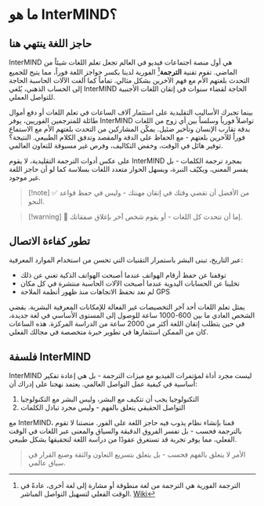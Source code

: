 # ما هو InterMIND؟

## حاجز اللغة ينتهي هنا

InterMIND هي أول منصة اجتماعات فيديو في العالم تجعل تعلم اللغات شيئاً من الماضي. تقوم تقنية **الترجمة**[^1] الفورية لدينا بكسر حواجز اللغة فوراً، مما يتيح للجميع التحدث بلغتهم الأم مع فهم الآخرين بشكل مثالي. تماماً كما ألغت الآلات الحاسبة الحاجة إلى الحساب الذهني، يُلغي InterMIND الحاجة لقضاء سنوات في إتقان اللغات الأجنبية للتواصل العملي.

بينما تجبرك الأساليب التقليدية على استثمار آلاف الساعات في تعلم اللغات أو دفع أموال طائلة للمترجمين الفوريين، يوفر InterMIND تواصلاً فورياً وسلساً بين أي زوج من اللغات بدقة تقارب الإنسان وتأخير ضئيل. يمكّن المشاركين من التحدث بلغتهم الأم مع الاستماع فوراً للآخرين بلغتهم - مع الحفاظ على الدقة والمقصد وتدفق الكلام الطبيعي. النتيجة؟ توفير هائل في الوقت، وخفض التكاليف، وفرص غير مسبوقة للتعاون العالمي.

على عكس أدوات الترجمة التقليدية، لا يقوم InterMIND بمجرد ترجمة الكلمات - بل يفسر المعنى، ويكيّف النبرة، ويسهل الحوار متعدد اللغات بسلاسة كما لو أن حاجز اللغة غير موجود.

[^1]: الترجمة الفورية هي الترجمة من لغة منطوقة أو مشارة إلى لغة أخرى، عادةً في الوقت الفعلي لتسهيل التواصل المباشر. [Wiki](https://en.wikipedia.org/wiki/Language_interpretation)

> [!note] ✅ من الأفضل أن تقضي وقتك في إتقان مهنتك - وليس في حفظ قواعد النحو.

> [!warning] 🛑 إما أن تتحدث كل اللغات - أو يقوم شخص آخر بإغلاق صفقاتك.

## تطور كفاءة الاتصال

عبر التاريخ، تبنى البشر باستمرار التقنيات التي تحسن من استخدام الموارد المعرفية:

- توقفنا عن حفظ أرقام الهواتف عندما أصبحت الهواتف الذكية تغني عن ذلك
- تخلينا عن الحسابات اليدوية عندما أصبحت الآلات الحاسبة منتشرة في كل مكان
- لم نعد نحفظ الاتجاهات منذ ظهور أنظمة الملاحة GPS

يمثل تعلم اللغات أحد آخر التخصيصات غير الفعالة للإمكانات المعرفية البشرية. يقضي الشخص العادي ما بين 600-1000 ساعة للوصول إلى المستوى الأساسي في لغة جديدة، في حين يتطلب إتقان اللغة أكثر من 2000 ساعة من الدراسة المركزة. هذه الساعات كان من الممكن استثمارها في تطوير خبرة متخصصة في مجالك الفعلي.

## فلسفة InterMIND

InterMIND ليست مجرد أداة لمؤتمرات الفيديو مع ميزات الترجمة - بل هي إعادة تفكير أساسية في كيفية عمل التواصل العالمي. يعتمد نهجنا على إدراك أن:

1. التكنولوجيا يجب أن تتكيف مع البشر، وليس البشر مع التكنولوجيا
2. التواصل الحقيقي يتعلق بالفهم - وليس مجرد تبادل الكلمات

مع InterMIND، قمنا بإنشاء نظام يذوب فيه حاجز اللغة على الفور. منصتنا لا تقوم بالترجمة فحسب - بل تفسر الفروق الدقيقة والسياق والمعنى عبر اللغات في الوقت الفعلي، مما يوفر تجربة قد تستغرق عقودًا من دراسة اللغة لتحقيقها بشكل طبيعي.

> الأمر لا يتعلق بالفهم فحسب - بل يتعلق بتسريع التعاون والثقة وصنع القرار في سياق عالمي.